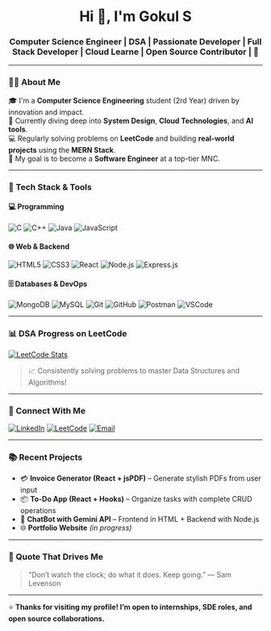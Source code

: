 <h1 align="center">Hi 👋, I'm Gokul S</h1>
<h3 align="center">Computer Science Engineer | DSA | Passionate Developer | Full Stack Developer |  Cloud Learne | Open Source Contributor |  🚀</h3>

---

### 🧑‍🎓 About Me

🎓 I'm a **Computer Science Engineering** student (2rd Year) driven by innovation and impact.  
🌱 Currently diving deep into **System Design**, **Cloud Technologies**, and **AI tools**.  
💻 Regularly solving problems on **LeetCode** and building **real-world projects** using the **MERN Stack**.  
🎯 My goal is to become a **Software Engineer** at a top-tier MNC.

---

### 💼 Tech Stack & Tools

#### 💻 Programming
![C](https://img.shields.io/badge/C-00599C?style=flat&logo=c&logoColor=white)
![C++](https://img.shields.io/badge/C++-00599C?style=flat&logo=c%2B%2B&logoColor=white)
![Java](https://img.shields.io/badge/Java-007396?style=flat&logo=java&logoColor=white)
![JavaScript](https://img.shields.io/badge/JavaScript-F7DF1E?style=flat&logo=javascript&logoColor=black)

#### 🌐 Web & Backend
![HTML5](https://img.shields.io/badge/HTML5-E34F26?style=flat&logo=html5&logoColor=white)
![CSS3](https://img.shields.io/badge/CSS3-1572B6?style=flat&logo=css3&logoColor=white)
![React](https://img.shields.io/badge/React-20232A?style=flat&logo=react&logoColor=61DAFB)
![Node.js](https://img.shields.io/badge/Node.js-339933?style=flat&logo=node.js&logoColor=white)
![Express.js](https://img.shields.io/badge/Express.js-000000?style=flat&logo=express&logoColor=white)

#### 🗄️ Databases & DevOps
![MongoDB](https://img.shields.io/badge/MongoDB-4EA94B?style=flat&logo=mongodb&logoColor=white)
![MySQL](https://img.shields.io/badge/MySQL-00758F?style=flat&logo=mysql&logoColor=white)
![Git](https://img.shields.io/badge/Git-F05032?style=flat&logo=git&logoColor=white)
![GitHub](https://img.shields.io/badge/GitHub-181717?style=flat&logo=github&logoColor=white)
![Postman](https://img.shields.io/badge/Postman-FF6C37?style=flat&logo=postman&logoColor=white)
![VSCode](https://img.shields.io/badge/VSCode-007ACC?style=flat&logo=visual-studio-code&logoColor=white)

---

### 📊 DSA Progress on LeetCode

[![LeetCode Stats](https://leetcard.jacoblin.cool/go_123?theme=dark&font=Karma&ext=heatmap)](https://leetcode.com/go_123)

> 📈 Consistently solving problems to master Data Structures and Algorithms!

---

### 🔗 Connect With Me

[![LinkedIn](https://img.shields.io/badge/LinkedIn-blue?style=flat&logo=linkedin)](https://www.linkedin.com/in/gokul-sg-94819432a?utm_source=share&utm_campaign=share_via&utm_content=profile&utm_medium=android_app)
[![LeetCode](https://img.shields.io/badge/LeetCode-FFA116?style=flat&logo=leetcode&logoColor=black)](https://leetcode.com/go_123/)
[![Email](https://img.shields.io/badge/Email-D14836?style=flat&logo=gmail&logoColor=white)](mailto:sggokul762@gmail.com)

---

### 📚 Recent Projects

- 💳 **Invoice Generator (React + jsPDF)** – Generate stylish PDFs from user input  
- 📦 **To-Do App (React + Hooks)** – Organize tasks with complete CRUD operations  
- 📡 **ChatBot with Gemini API** – Frontend in HTML + Backend with Node.js  
- 🌐 **Portfolio Website** *(in progress)*

---

### 🧠 Quote That Drives Me

> “Don’t watch the clock; do what it does. Keep going.” — Sam Levenson

---

⭐ **Thanks for visiting my profile! I’m open to internships, SDE roles, and open source collaborations.**
